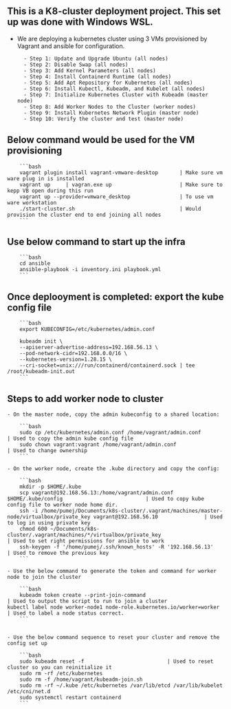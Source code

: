 ## This is a K8-cluster deployment project. This set up was done with Windows WSL.  

- We are deploying a kubernetes cluster using 3 VMs provisioned by Vagrant and ansible for configuration. 

        - Step 1: Update and Upgrade Ubuntu (all nodes)
        - Step 2: Disable Swap (all nodes)
        - Step 3: Add Kernel Parameters (all nodes)
        - Step 4: Install Containerd Runtime (all nodes)
        - Step 5: Add Apt Repository for Kubernetes (all nodes)
        - Step 6: Install Kubectl, Kubeadm, and Kubelet (all nodes)
        - Step 7: Initialize Kubernetes Cluster with Kubeadm (master node)
        - Step 8: Add Worker Nodes to the Cluster (worker nodes)
        - Step 9: Install Kubernetes Network Plugin (master node)
        - Step 10: Verify the cluster and test (master node)

## Below command would be used for the VM provisioning 

        ```bash
        vagrant plugin install vagrant-vmware-desktop       | Make sure vm ware plug in is installed
        vagrant up     | vagran.exe up                      | Make sure to kepp VB open during this run
        vagrant up --provider=vmware_desktop                | To use vm ware workstation 
        ./start-cluster.sh                                  | Would provision the cluster end to end joining all nodes 
        ```

## Use below command to start up the infra 

        ```bash 
        cd ansible
        ansible-playbook -i inventory.ini playbook.yml
        ```

## Once deplooyment is completed: export the kube config file

        ```bash
        export KUBECONFIG=/etc/kubernetes/admin.conf

        kubeadm init \
        --apiserver-advertise-address=192.168.56.13 \
        --pod-network-cidr=192.168.0.0/16 \
        --kubernetes-version=1.28.15 \
        --cri-socket=unix:///run/containerd/containerd.sock | tee /root/kubeadm-init.out
        ```

## Steps to add worker node to cluster

    - On the master node, copy the admin kubeconfig to a shared location:

        ```bash
        sudo cp /etc/kubernetes/admin.conf /home/vagrant/admin.conf                 | Used to copy the admin kube config file
        sudo chown vagrant:vagrant /home/vagrant/admin.conf                         | Used to change ownership 
        ```

    - On the worker node, create the .kube directory and copy the config:

        ```bash
        mkdir -p $HOME/.kube
        scp vagrant@192.168.56.13:/home/vagrant/admin.conf $HOME/.kube/config                           | Used to copy kube config file to worker node home dir. 
        ssh -i /home/pumej/Documents/k8s-cluster/.vagrant/machines/master-node/virtualbox/private_key vagrant@192.168.56.10               | Used to log in using private key
        chmod 600 ~/Documents/k8s-cluster/.vagrant/machines/*/virtualbox/private_key                    | Used to set right permissions for ansible to work
        ssh-keygen -f '/home/pumej/.ssh/known_hosts' -R '192.168.56.13'                                 | Used to remove the previous key 
        ```

    - Use the below command to generate the token and command for worker node to join the cluster 

        ```bash
        kubeadm token create --print-join-command                                   | Used to output the script to run to join a cluster
	kubectl label node worker-node1 node-role.kubernetes.io/worker=worker       | Used to label a node status correct.
        ```


    - Use the below command sequence to reset your cluster and remove the config set up 

        ```bash
        sudo kubeadm reset -f                           | Used to reset cluster so you can reinitialize it
        sudo rm -rf /etc/kubernetes
        sudo rm -f /home/vagrant/kubeadm-join.sh
        sudo rm -rf ~/.kube /etc/kubernetes /var/lib/etcd /var/lib/kubelet /etc/cni/net.d
        sudo systemctl restart containerd
        ```